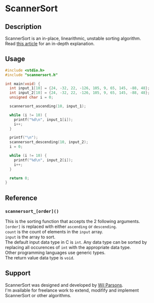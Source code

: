 # ScannerSort
## Description
ScannerSort is an in-place, linearithmic, unstable sorting algorithm.  
Read [this article](https://medium.com/@wilparsons/scannersort-is-a-new-sorting-algorithm-upgrade-to-bubble-sort-and-cocktail-shaker-sort-78662863c976) for an in-depth explanation.

## Usage
``` c
#include <stdio.h>
#include "scannersort.h"

int main(void) {
  int input_1[10] = {24, -32, 22, -126, 105, 9, 65, 145, -88, 48};
  int input_2[10] = {24, -32, 22, -126, 105, 9, 65, 145, -88, 48};
  unsigned char i = 0;

  scannersort_ascending(10, input_1);

  while (i != 10) {
    printf("%d\n", input_1[i]);
    i++;
  }

  printf("\n");
  scannersort_descending(10, input_2);
  i = 0;

  while (i != 10) {
    printf("%d\n", input_2[i]);
    i++;
  }

  return 0;
}
```

## Reference
### `scannersort_[order]()`
This is the sorting function that accepts the 2 following arguments.  
`[order]` is replaced with either `ascending` or `descending`.  
`count` is the count of elements in the `input` array.  
`input` is the array to sort.  
The default input data type in C is `int`. Any data type can be sorted by replacing all occurences of `int` with the appropriate data type.  
Other programming languages use generic types.  
The return value data type is `void`.

## Support
ScannerSort was designed and developed by [Wil Parsons](https://wilparsons.com/).  
I'm available for freelance work to extend, modifify and implement ScannerSort or other algorithms.
